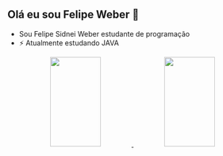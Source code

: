 ## Olá eu sou Felipe Weber 👋

- Sou Felipe Sidnei Weber estudante de programação
- ⚡ Atualmente estudando JAVA
<div align="center">
 <a href="https://github.com/FelipeWeber593">
 <img height="180em" width="45%" src="https://github-readme-stats.vercel.app/api?username=FelipeWeber593&show_icons=true&theme=hacker&include_all_commits=true&count_private=true"/>
 <img height="180em" width="45%" src="https://github-readme-stats.vercel.app/api/top-langs/?username=FelipeWeber593&layout=compact&langs_count=7&theme=hacker"/>
</div>

